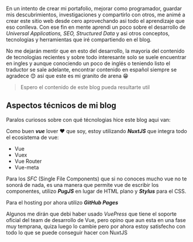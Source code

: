 En un intento de crear mi portafolio, mejorar como programador, guardar mis descubrimientos, investigaciones y compartirlo con otros, me animé a crear este sitio web desde cero aprovechando asi todo el aprendizaje que eso conlleva. Con ese fin en mente aprendi un poco sobre el desarrollo de *Universal Applications, SEO, Structured Data* y asi otros conceptos, tecnologias y herramientas que iré compartiendo en el blog.

No me dejarán mentir que en esto del desarrollo, la mayoria del contenido de tecnologias recientes y sobre todo interesante solo se suele encuentrar en ingles y aunque conociendo un poco de inglés o teniendo listo el traductor se sale adelante, encontrar contenido en español siempre se agradece 😊 asi que este es mi granito de arena 😁

> Espero el contenido de este blog pueda resultarte util

## Aspectos técnicos de mi blog
Paralos curiosos sobre con qué técnologias hice este blog aqui van:

Como buen *__vue__* lover ❤ que soy, estoy utilizando __*NuxtJS*__ que integra todo el ecosistema de vue:
* Vue
* Vuex
* Vue Router
* Vue-meta

Para los *SFC* (Single File Components) que si no conoces mucho vue no te sonorá de nada, es una manera que permite vue de escribir los componentes, utilizo __*PugJS*__ en lugar de HTML plano y __*Stylus*__ para el CSS.

Para el hosting por ahora utilizo *__GitHub Pages__*

Algunos me dirán que debi haber usado *VuePress* que tiene el soporte oficial del team de desarrollo de Vue, pero opino que aun esta en una fase muy temprana, quiza luego lo cambie pero por ahora estoy satisfecho con todo lo que se puede conseguir hacer con NuxtJS